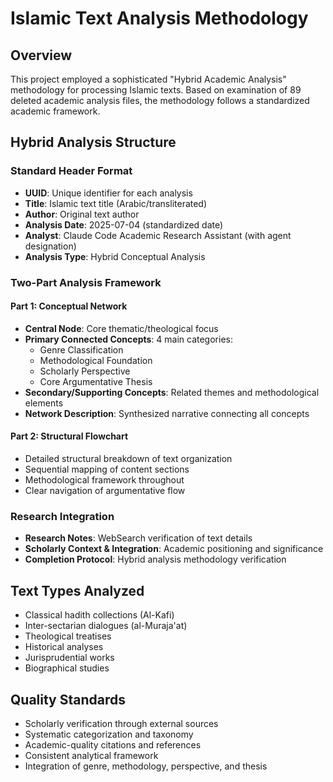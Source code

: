 # Islamic Text Analysis Methodology

## Overview
This project employed a sophisticated "Hybrid Academic Analysis" methodology for processing Islamic texts. Based on examination of 89 deleted academic analysis files, the methodology follows a standardized academic framework.

## Hybrid Analysis Structure

### Standard Header Format
- **UUID**: Unique identifier for each analysis
- **Title**: Islamic text title (Arabic/transliterated)
- **Author**: Original text author
- **Analysis Date**: 2025-07-04 (standardized date)
- **Analyst**: Claude Code Academic Research Assistant (with agent designation)
- **Analysis Type**: Hybrid Conceptual Analysis

### Two-Part Analysis Framework

#### Part 1: Conceptual Network
- **Central Node**: Core thematic/theological focus
- **Primary Connected Concepts**: 4 main categories:
  - Genre Classification
  - Methodological Foundation
  - Scholarly Perspective
  - Core Argumentative Thesis
- **Secondary/Supporting Concepts**: Related themes and methodological elements
- **Network Description**: Synthesized narrative connecting all concepts

#### Part 2: Structural Flowchart
- Detailed structural breakdown of text organization
- Sequential mapping of content sections
- Methodological framework throughout
- Clear navigation of argumentative flow

### Research Integration
- **Research Notes**: WebSearch verification of text details
- **Scholarly Context & Integration**: Academic positioning and significance
- **Completion Protocol**: Hybrid analysis methodology verification

## Text Types Analyzed
- Classical hadith collections (Al-Kafi)
- Inter-sectarian dialogues (al-Muraja'at)
- Theological treatises
- Historical analyses
- Jurisprudential works
- Biographical studies

## Quality Standards
- Scholarly verification through external sources
- Systematic categorization and taxonomy
- Academic-quality citations and references
- Consistent analytical framework
- Integration of genre, methodology, perspective, and thesis
